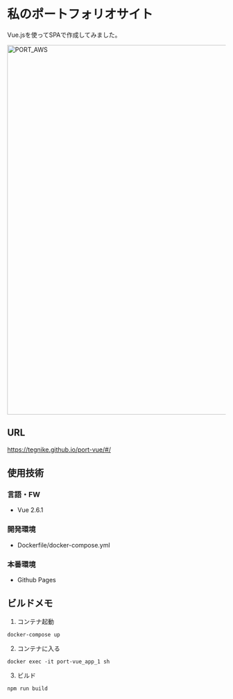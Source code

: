 # 私のポートフォリオサイト
Vue.jsを使ってSPAで作成してみました。

<img width="851" alt="PORT_AWS" src="https://user-images.githubusercontent.com/35606144/78299911-e80be980-7536-11ea-8a73-43c848685b7b.png">

## URL
https://tegnike.github.io/port-vue/#/

## 使用技術

### 言語・FW
* Vue 2.6.1

### 開発環境
* Dockerfile/docker-compose.yml

### 本番環境
* Github Pages

## ビルドメモ

1. コンテナ起動
```
docker-compose up
```

2. コンテナに入る
```
docker exec -it port-vue_app_1 sh
```

3. ビルド
```
npm run build
```
